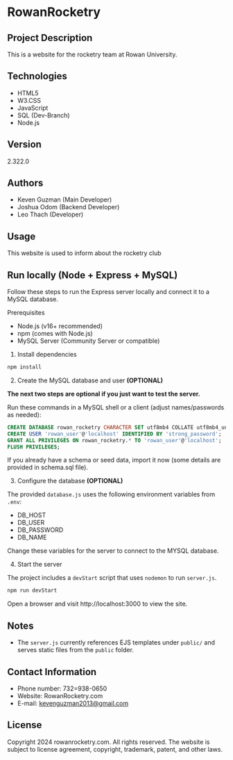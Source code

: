 # RowanRocketry
## Project Description
This is a website for the rocketry team at Rowan University.

## Technologies
- HTML5
- W3.CSS
- JavaScript
- SQL (Dev-Branch)
- Node.js

## Version
2.322.0

## Authors
- Keven Guzman (Main Developer)
- Joshua Odom (Backend Developer)
- Leo Thach (Developer)

## Usage
This website is used to inform about the rocketry club

## Run locally (Node + Express + MySQL)

Follow these steps to run the Express server locally and connect it to a MySQL database.

Prerequisites
- Node.js (v16+ recommended)
- npm (comes with Node.js)
- MySQL Server (Community Server or compatible)

1) Install dependencies

```powershell
npm install
```

2) Create the MySQL database and user **(OPTIONAL)**

**The next two steps are optional if you just want to test the server.**

Run these commands in a MySQL shell or a client (adjust names/passwords as needed):

```sql
CREATE DATABASE rowan_rocketry CHARACTER SET utf8mb4 COLLATE utf8mb4_unicode_ci;
CREATE USER 'rowan_user'@'localhost' IDENTIFIED BY 'strong_password';
GRANT ALL PRIVILEGES ON rowan_rocketry.* TO 'rowan_user'@'localhost';
FLUSH PRIVILEGES;
```

If you already have a schema or seed data, import it now (some details are provided in schema.sql file).

3) Configure the database **(OPTIONAL)**

The provided `database.js` uses the following environment variables from `.env`:

- DB_HOST
- DB_USER
- DB_PASSWORD
- DB_NAME

Change these variables for the server to connect to the MYSQL database.

4) Start the server

The project includes a `devStart` script that uses `nodemon` to run `server.js`.

```powershell
npm run devStart
```

Open a browser and visit http://localhost:3000 to view the site.

## Notes
- The `server.js` currently references EJS templates under `public/` and serves static files from the `public` folder.

## Contact Information 
- Phone number: 732=938-0650
- Website: RowanRocketry.com
- E-mail: kevenguzman2013@gmail.com

## License
Copyright 2024 rowanrocketry.com. All rights reserved.
The website is subject to license agreement, copyright,
trademark, patent, and other laws.